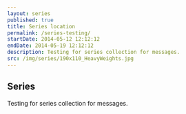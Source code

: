 ```yaml
---
layout: series
published: true
title: Series location
permalink: /series-testing/
startDate: 2014-05-12 12:12:12
endDate: 2014-05-19 12:12:12
description: Testing for series collection for messages.
src: /img/series/190x110_HeavyWeights.jpg
---
```


## Series

Testing for series collection for messages.